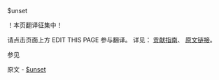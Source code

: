  $unset

 ！本页翻译征集中！

请点击页面上方 EDIT THIS PAGE 参与翻译。
详见：
[贡献指南]( https://github.com/JinMuInfo/MongoDB-Manual-zh/blob/master/CONTRIBUTING.md )、
[原文链接](  https://docs.mongodb.com/manual/reference/operator/update/unset/  )。

 参见

原文 - [$unset]( https://docs.mongodb.com/manual/reference/operator/update/unset/ )

